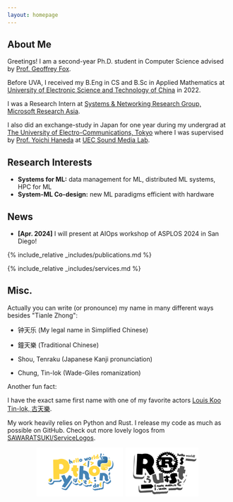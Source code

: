 ```yaml
---
layout: homepage
---
```


## About Me

Greetings! I am a second-year Ph.D. student in Computer Science advised by [Prof. Geoffrey Fox](https://engineering.virginia.edu/faculty/geoffrey-c-fox). 

Before UVA, I received my B.Eng in CS and B.Sc in Applied Mathematics at [University of Electronic Science and Technology of China](https://en.uestc.edu.cn/) in 2022.

I was a Research Intern at [Systems & Networking Research Group, Microsoft Research Asia](https://www.microsoft.com/en-us/research/group/systems-and-networking-research-group-asia/).

I also did an exchange-study in Japan for one year during my undergrad at [The University of Electro-Communications, Tokyo](https://www.uec.ac.jp/eng/) where I was supervised by [Prof. Yoichi Haneda](https://www.uec.ac.jp/eng/research/introduction/opal-ring/0006341.html) at [UEC Sound Media Lab](http://www.hanedalab.inf.uec.ac.jp/).

## Research Interests

- **Systems for ML:** data management for ML, distributed ML systems, HPC for ML
- **System-ML Co-design:** new ML paradigms efficient with hardware

## News

- **[Apr. 2024]** I will present at AIOps workshop of ASPLOS 2024 in San Diego!

{% include_relative _includes/publications.md %}

{% include_relative _includes/services.md %}

## Misc.

Actually you can write (or pronounce) my name in many different ways besides "Tianle Zhong":

* 钟天乐 (My legal name in Simplified Chinese)

* 鐘天樂 (Traditional Chinese)

* Shou, Tenraku (Japanese Kanji pronunciation)

* Chung, Tin-lok (Wade-Giles romanization)

Another fun fact: 

I have the exact same first name with one of my favorite actors [Louis Koo Tin-lok, 古天樂](https://en.wikipedia.org/wiki/Louis_Koo).


My work heavily relies on Python and Rust. I release my code as much as possible on GitHub. Check out more lovely logos from [SAWARATSUKI/ServiceLogos](https://github.com/SAWARATSUKI/ServiceLogos).

<div style="display: flex; justify-content: center;">
  <img src="./assets/img/Python.png" alt="Python" style="height: 110px; margin-right: 5px;">
  <img src="./assets/img/Rust.png" alt="Rust" style="height: 110px; margin-right: 5px;">
</div>